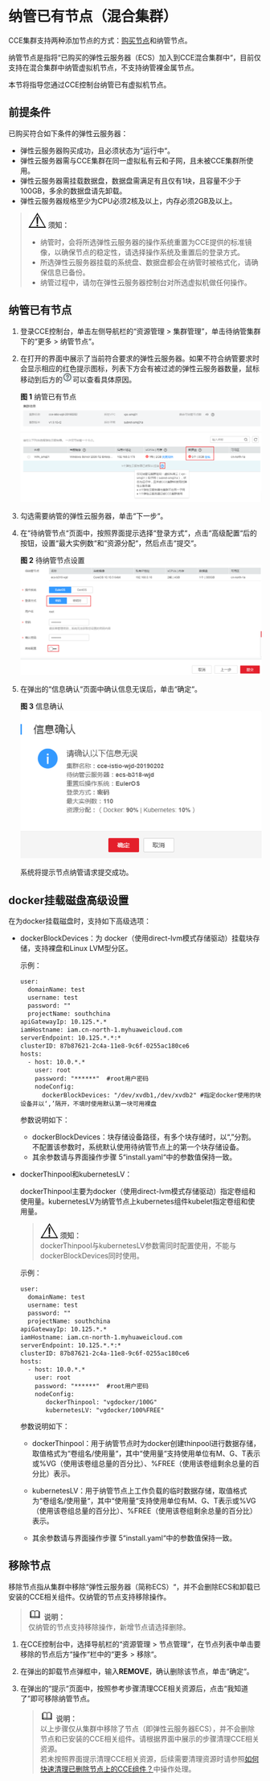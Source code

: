 # 纳管已有节点（混合集群）<a name="cce_01_0198"></a>

CCE集群支持两种添加节点的方式：[购买节点](购买节点（包年包月）.md)和纳管节点。

纳管节点是指将“已购买的弹性云服务器（ECS）加入到CCE混合集群中“，目前仅支持在混合集群中纳管虚拟机节点，不支持纳管裸金属节点。

本节将指导您通过CCE控制台纳管已有虚拟机节点。

## 前提条件<a name="section4156147355"></a>

已购买符合如下条件的弹性云服务器：

-   弹性云服务器购买成功，且必须状态为“运行中“。
-   弹性云服务器需与CCE集群在同一虚拟私有云和子网，且未被CCE集群所使用。
-   弹性云服务器需挂载数据盘，数据盘需满足有且仅有1块，且容量不少于100GB，多余的数据盘请先卸载。
-   弹性云服务器规格至少为CPU必须2核及以上，内存必须2GB及以上。

>![](public_sys-resources/icon-notice.gif) **须知：**   
>-   纳管时，会将所选弹性云服务器的操作系统重置为CCE提供的标准镜像，以确保节点的稳定性，请选择操作系统及重置后的登录方式。  
>-   所选弹性云服务器挂载的系统盘、数据盘都会在纳管时被格式化，请确保信息已备份。  
>-   纳管过程中，请勿在弹性云服务器控制台对所选虚拟机做任何操作。  

## 纳管已有节点<a name="section5760111122710"></a>

1.  登录CCE控制台，单击左侧导航栏的“资源管理 \> 集群管理”，单击待纳管集群下的“更多 \>  纳管节点“。
2.  在打开的界面中展示了当前符合要求的弹性云服务器。如果不符合纳管要求时会显示相应的红色提示图标，列表下方会有被过滤的弹性云服务器数量，鼠标移动到后方的![](figures/icon-faq.png)可以查看具体原因。

    **图 1**  纳管已有节点<a name="fig536411548218"></a>  
    ![](figures/纳管已有节点.png "纳管已有节点")

3.  勾选需要纳管的弹性云服务器，单击“下一步“。
4.  在“待纳管节点“页面中，按照界面提示选择“登录方式“，点击“高级配置“后的按钮，设置“最大实例数“和“资源分配“，然后点击“提交“。

    **图 2**  待纳管节点设置<a name="fig194961548175118"></a>  
    ![](figures/待纳管节点设置.png "待纳管节点设置")

5.  在弹出的“信息确认“页面中确认信息无误后，单击“确定“。

    **图 3**  信息确认<a name="fig282931555510"></a>  
    ![](figures/信息确认.png "信息确认")

    系统将提示节点纳管请求提交成功。


## docker挂载磁盘高级设置<a name="section059123814313"></a>

在为docker挂载磁盘时，支持如下高级选项：

-   dockerBlockDevices：为 docker（使用direct-lvm模式存储驱动）挂载块存储，支持裸盘和Linux LVM型分区。

    示例：

    ```
    user:
      domainName: test
      username: test
      password: ""
      projectName: southchina
    apiGatewayIp: 10.125.*.*
    iamHostname: iam.cn-north-1.myhuaweicloud.com
    serverEndpoint: 10.125.*.*:*
    clusterID: 87b87621-2c4a-11e8-9c6f-0255ac180ce6
    hosts:
      - host: 10.0.*.*
        user: root
        password: "******"  #root用户密码
        nodeConfig:
          dockerBlockDevices: "/dev/xvdb1,/dev/xvdb2" #指定docker使用的块设备并以‘,’隔开，不填时使用默认第一块可用裸盘
    ```

    参数说明如下：

    -   dockerBlockDevices：块存储设备路径，有多个块存储时，以“,”分割。不配置该参数时，系统默认使用待纳管节点上的第一个块存储设备。
    -   其余参数请与界面操作步骤 5“install.yaml“中的参数值保持一致。

-   dockerThinpool和kubernetesLV：

    dockerThinpool主要为docker（使用direct-lvm模式存储驱动）指定卷组和使用量。kubernetesLV为纳管节点上kubernetes组件kubelet指定卷组和使用量。

    >![](public_sys-resources/icon-notice.gif) **须知：**   
    >dockerThinpool与kubernetesLV参数需同时配置使用，不能与dockerBlockDevices同时使用。  

    示例：

    ```
    user:
      domainName: test
      username: test
      password: ""
      projectName: southchina
    apiGatewayIp: 10.125.*.*
    iamHostname: iam.cn-north-1.myhuaweicloud.com
    serverEndpoint: 10.125.*.*:*
    clusterID: 87b87621-2c4a-11e8-9c6f-0255ac180ce6
    hosts:
      - host: 10.0.*.*
        user: root
        password: "******"  #root用户密码
        nodeConfig:
           dockerThinpool: "vgdocker/100G"
           kubernetesLV: "vgdocker/100%FREE"
    ```

    参数说明如下：

    -   dockerThinpool：用于纳管节点时为docker创建thinpool进行数据存储，取值格式为“卷组名/使用量“，其中“使用量“支持使用单位有M、G、T表示或%VG（使用该卷组总量的百分比）、%FREE（使用该卷组剩余总量的百分比）表示。
    -   kubernetesLV：用于纳管节点上工作负载的临时数据存储，取值格式为“卷组名/使用量“，其中“使用量“支持使用单位有M、G、T表示或%VG（使用该卷组总量的百分比）、%FREE（使用该卷组剩余总量的百分比）表示。

    -   其余参数请与界面操作步骤 5“install.yaml“中的参数值保持一致。


## 移除节点<a name="section11769121162712"></a>

移除节点指从集群中移除“弹性云服务器（简称ECS）“，并不会删除ECS和卸载已安装的CCE相关组件。仅纳管的节点支持移除操作。

>![](public_sys-resources/icon-note.gif) **说明：**   
>仅纳管的节点支持移除操作，新增节点请选择删除。  

1.  在CCE控制台中，选择导航栏的“资源管理 \> 节点管理“，在节点列表中单击要移除的节点后方“操作“栏中的“更多 \> 移除“。
2.  在弹出的卸载节点弹框中，输入**REMOVE**，确认删除该节点，单击“确定“。
3.  在弹出的“提示“页面中，按照参考步骤清理CCE相关资源后，点击“我知道了”即可移除纳管节点。

    >![](public_sys-resources/icon-note.gif) **说明：**   
    >以上步骤仅从集群中移除了节点（即弹性云服务器ECS），并不会删除节点和已安装的CCE相关组件。请根据界面中展示的步骤清理CCE相关资源。  
    >若未按照界面提示清理CCE相关资源，后续需要清理资源时请参照[如何快速清理已删除节点上的CCE组件？](如何快速清理已删除节点上的CCE组件.md)中操作处理。  


